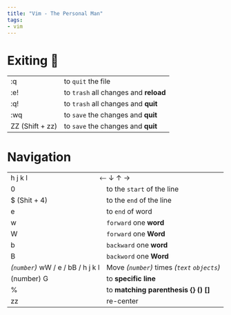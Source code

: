 ```yaml
---
title: "Vim - The Personal Man"
tags:
- vim
---
```


# Exiting 👻
|                 |                                       |
| --------------- | ------------------------------------- |
| :q              | to `quit` the file                    |
| :e!             | to `trash` all changes and **reload** |
| :q!             | to `trash` all changes and **quit**   |
| :wq             | to `save` the changes and **quit**    |
| ZZ (Shift + zz) | to `save` the changes and **quit**    |


# Navigation
|                                    |                                              |
| ---------------------------------- | -------------------------------------------- |
| h j k l                            | ⃪ ↓ ↑ →                                      |
| 0                                  | to the `start` of the line                   |
| $ (Shit + 4)                       | to the `end` of the line                     |
| e                                  | to `end` of word                             |
| w                                  | `forward` one **word**                       |
| W                                  | `forward` one **Word**                       |
| b                                  | `backward` one **word**                      |
| B                                  | `backword` one **Word**                      |
| *(`number`)* wW / e / bB / h j k l | Move *(`number`)* times *(`text` `objects`)* |
| (number) G                         | to **specific line**                             |
| %                                  | to **matching parenthesis {} () []**             |
| zz                                 | re-center                                             |



